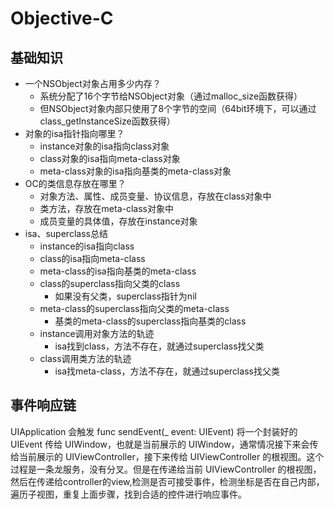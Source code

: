 # Objective-C

## 基础知识

- 一个NSObject对象占用多少内存？
  - 系统分配了16个字节给NSObject对象（通过malloc_size函数获得）
  - 但NSObject对象内部只使用了8个字节的空间（64bit环境下，可以通过class_getInstanceSize函数获得）
- 对象的isa指针指向哪里？
  - instance对象的isa指向class对象
  - class对象的isa指向meta-class对象
  - meta-class对象的isa指向基类的meta-class对象
- OC的类信息存放在哪里？
  - 对象方法、属性、成员变量、协议信息，存放在class对象中
  - 类方法，存放在meta-class对象中
  - 成员变量的具体值，存放在instance对象
- isa、superclass总结
  - instance的isa指向class
  - class的isa指向meta-class
  - meta-class的isa指向基类的meta-class
  - class的superclass指向父类的class
    - 如果没有父类，superclass指针为nil
  - meta-class的superclass指向父类的meta-class
    - 基类的meta-class的superclass指向基类的class
  - instance调用对象方法的轨迹
    - isa找到class，方法不存在，就通过superclass找父类
  - class调用类方法的轨迹
    - isa找meta-class，方法不存在，就通过superclass找父类

## 事件响应链

UIApplication 会触发 func sendEvent(_ event: UIEvent) 将一个封装好的 UIEvent 传给 UIWindow，也就是当前展示的 UIWindow，通常情况接下来会传给当前展示的 UIViewController，接下来传给 UIViewController 的根视图。这个过程是一条龙服务，没有分叉。但是在传递给当前 UIViewController 的根视图，然后在传递给controller的view,检测是否可接受事件，检测坐标是否在自己内部，遍历子视图，重复上面步骤，找到合适的控件进行响应事件。

